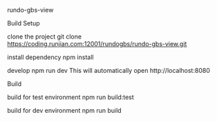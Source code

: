 rundo-gbs-view

Build Setup

clone the project
git clone https://coding.runjian.com:12001/rundogbs/rundo-gbs-view.git

install dependency
npm install

develop
npm run dev
This will automatically open http://localhost:8080

Build

build for test environment
npm run build:test

build for dev environment
npm run build